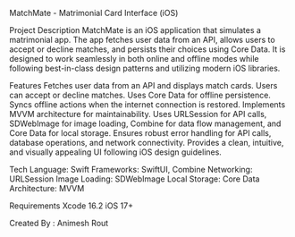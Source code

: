 MatchMate - Matrimonial Card Interface (iOS)

Project Description
MatchMate is an iOS application that simulates a matrimonial app. The app fetches user data from an API, allows users to accept or decline matches, and persists their choices using Core Data. It is designed to work seamlessly in both online and offline modes while following best-in-class design patterns and utilizing modern iOS libraries.

Features
Fetches user data from an API and displays match cards.
Users can accept or decline matches.
Uses Core Data for offline persistence.
Syncs offline actions when the internet connection is restored.
Implements MVVM architecture for maintainability.
Uses URLSession for API calls, SDWebImage for image loading, Combine for data flow management, and Core Data for local storage.
Ensures robust error handling for API calls, database operations, and network connectivity.
Provides a clean, intuitive, and visually appealing UI following iOS design guidelines.


Tech
Language: Swift
Frameworks: SwiftUI, Combine
Networking: URLSession
Image Loading: SDWebImage
Local Storage: Core Data
Architecture: MVVM

Requirements
Xcode 16.2 iOS 17+

Created By : Animesh Rout
